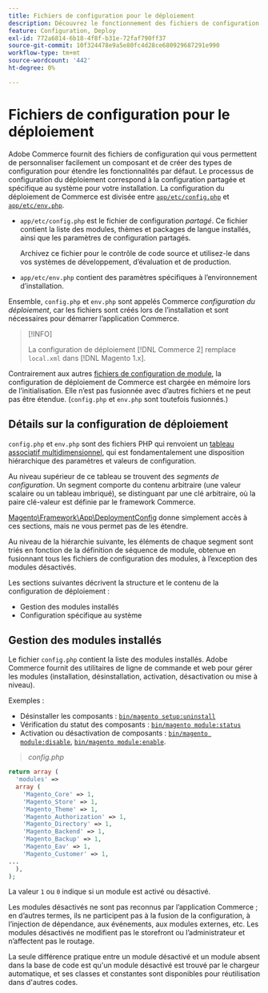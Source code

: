 ```yaml
---
title: Fichiers de configuration pour le déploiement
description: Découvrez le fonctionnement des fichiers de configuration pour le déploiement de l’application Adobe Commerce. Découvrez les bonnes pratiques de gestion des configurations partagées et spécifiques au système.
feature: Configuration, Deploy
exl-id: 772a6814-6b18-4f8f-b31e-72faf790ff37
source-git-commit: 10f324478e9a5e80fc4d28ce680929687291e990
workflow-type: tm+mt
source-wordcount: '442'
ht-degree: 0%

---
```


# Fichiers de configuration pour le déploiement

Adobe Commerce fournit des fichiers de configuration qui vous permettent de personnaliser facilement un composant et de créer des types de configuration pour étendre les fonctionnalités par défaut. Le processus de configuration du déploiement correspond à la configuration partagée et spécifique au système pour votre installation. La configuration du déploiement de Commerce est divisée entre [`app/etc/config.php`](../reference/config-reference-configphp.md) et [`app/etc/env.php`](../reference/config-reference-envphp.md).

- `app/etc/config.php` est le fichier de configuration _partagé_.
Ce fichier contient la liste des modules, thèmes et packages de langue installés, ainsi que les paramètres de configuration partagés.

  Archivez ce fichier pour le contrôle de code source et utilisez-le dans vos systèmes de développement, d’évaluation et de production.

- `app/etc/env.php` contient des paramètres spécifiques à l’environnement d’installation.

Ensemble, `config.php` et `env.php` sont appelés Commerce _configuration du déploiement_, car les fichiers sont créés lors de l’installation et sont nécessaires pour démarrer l’application Commerce.

>[!INFO]
>
>La configuration de déploiement [!DNL Commerce 2] remplace `local.xml` dans [!DNL Magento 1.x].

Contrairement aux autres [fichiers de configuration de module](../reference/module-files.md), la configuration de déploiement de Commerce est chargée en mémoire lors de l’initialisation. Elle n’est pas fusionnée avec d’autres fichiers et ne peut pas être étendue. (`config.php` et `env.php` sont toutefois fusionnés.)

## Détails sur la configuration de déploiement

`config.php` et `env.php` sont des fichiers PHP qui renvoient un [tableau associatif multidimensionnel](https://www.w3schools.com:443/php/php_arrays.asp), qui est fondamentalement une disposition hiérarchique des paramètres et valeurs de configuration.

Au niveau supérieur de ce tableau se trouvent des _segments de configuration_. Un segment comporte du contenu arbitraire (une valeur scalaire ou un tableau imbriqué), se distinguant par une clé arbitraire, où la paire clé-valeur est définie par le framework Commerce.

[Magento\Framework\App\DeploymentConfig](https://github.com/magento/magento2/blob/2.4/lib/internal/Magento/Framework/App/DeploymentConfig.php) donne simplement accès à ces sections, mais ne vous permet pas de les étendre.

Au niveau de la hiérarchie suivante, les éléments de chaque segment sont triés en fonction de la définition de séquence de module, obtenue en fusionnant tous les fichiers de configuration des modules, à l’exception des modules désactivés.

Les sections suivantes décrivent la structure et le contenu de la configuration de déploiement :

- Gestion des modules installés
- Configuration spécifique au système

## Gestion des modules installés

Le fichier `config.php` contient la liste des modules installés. Adobe Commerce fournit des utilitaires de ligne de commande et web pour gérer les modules (installation, désinstallation, activation, désactivation ou mise à niveau).

Exemples :

- Désinstaller les composants : [`bin/magento setup:uninstall`](../../installation/tutorials/uninstall-modules.md)
- Vérification du statut des composants : [`bin/magento module:status`](https://experienceleague.adobe.com/en/docs/commerce-operations/tools/cli-reference/commerce-on-premises#modulestatus)
- Activation ou désactivation de composants : [`bin/magento module:disable`](../../installation/tutorials/manage-modules.md), [`bin/magento module:enable`](../../installation/tutorials/manage-modules.md).

> _config.php_

```php
return array (
  'modules' =>
  array (
    'Magento_Core' => 1,
    'Magento_Store' => 1,
    'Magento_Theme' => 1,
    'Magento_Authorization' => 1,
    'Magento_Directory' => 1,
    'Magento_Backend' => 1,
    'Magento_Backup' => 1,
    'Magento_Eav' => 1,
    'Magento_Customer' => 1,
...
  ),
);
```

La valeur `1` ou `0` indique si un module est activé ou désactivé.

Les modules désactivés ne sont pas reconnus par l’application Commerce ; en d’autres termes, ils ne participent pas à la fusion de la configuration, à l’injection de dépendance, aux événements, aux modules externes, etc. Les modules désactivés ne modifient pas le storefront ou l’administrateur et n’affectent pas le routage.

La seule différence pratique entre un module désactivé et un module absent dans la base de code est qu&#39;un module désactivé est trouvé par le chargeur automatique, et ses classes et constantes sont disponibles pour réutilisation dans d&#39;autres codes.
